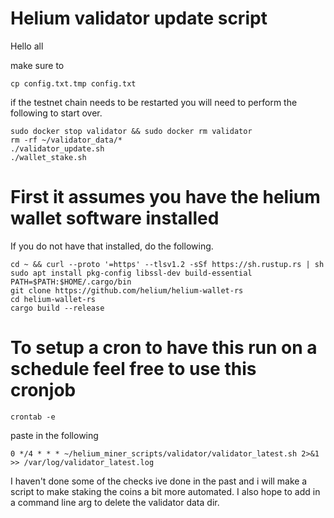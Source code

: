# Helium validator update script

Hello all

make sure to 
```
cp config.txt.tmp config.txt
```

if the testnet chain needs to be restarted you will need to perform the following to start over.
```
sudo docker stop validator && sudo docker rm validator
rm -rf ~/validator_data/*
./validator_update.sh
./wallet_stake.sh
```

# First it assumes you have the helium wallet software installed
If you do not have that installed, do the following.
```
cd ~ && curl --proto '=https' --tlsv1.2 -sSf https://sh.rustup.rs | sh
sudo apt install pkg-config libssl-dev build-essential
PATH=$PATH:$HOME/.cargo/bin
git clone https://github.com/helium/helium-wallet-rs
cd helium-wallet-rs
cargo build --release
```


# To setup a cron to have this run on a schedule feel free to use this cronjob
```
crontab -e
```
paste in the following
```
0 */4 * * * ~/helium_miner_scripts/validator/validator_latest.sh 2>&1 >> /var/log/validator_latest.log
```
I haven't done some of the checks ive done in the past and i will make a script to make staking the coins a bit more automated. I also hope to add in a command line arg to delete the validator data dir.


